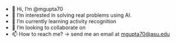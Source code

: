 - 👋 Hi, I’m @mgupta70
- 👀 I’m interested in solving real problems using AI.
- 🌱 I’m currently learning activity recognition
- 💞️ I’m looking to collaborate on 
- 📫 How to reach me? -> send me an email at mgupta70@asu.edu

<!---
mgupta70/mgupta70 is a ✨ special ✨ repository because its `README.md` (this file) appears on your GitHub profile.
You can click the Preview link to take a look at your changes.
--->

